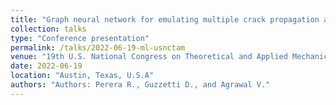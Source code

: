 ```yaml
---
title: "Graph neural network for emulating multiple crack propagation and coalescence in brittle materials"
collection: talks
type: "Conference presentation"
permalink: /talks/2022-06-19-ml-usnctam
venue: "19th U.S. National Congress on Theoretical and Applied Mechanics"
date: 2022-06-19
location: "Austin, Texas, U.S.A"
authors: "Authors: Perera R., Guzzetti D., and Agrawal V."
---
```

